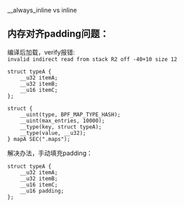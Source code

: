 __always_inline vs inline

## 内存对齐padding问题：  

编译后加载，verify报错:  
`invalid indirect read from stack R2 off -40+10 size 12`  
```
struct typeA {
    __u32 itemA;
    __u32 itemB;
    __u16 itemC;
};

struct {
    __uint(type, BPF_MAP_TYPE_HASH);
    __uint(max_entries, 10000);
    __type(key, struct typeA);
    __type(value, __u32);
} mapA SEC(".maps");
```
解决办法，手动填充padding：  
```
struct typeA {
    __u32 itemA;
    __u32 itemB;
    __u16 itemC;
    __u16 padding;
};
```
